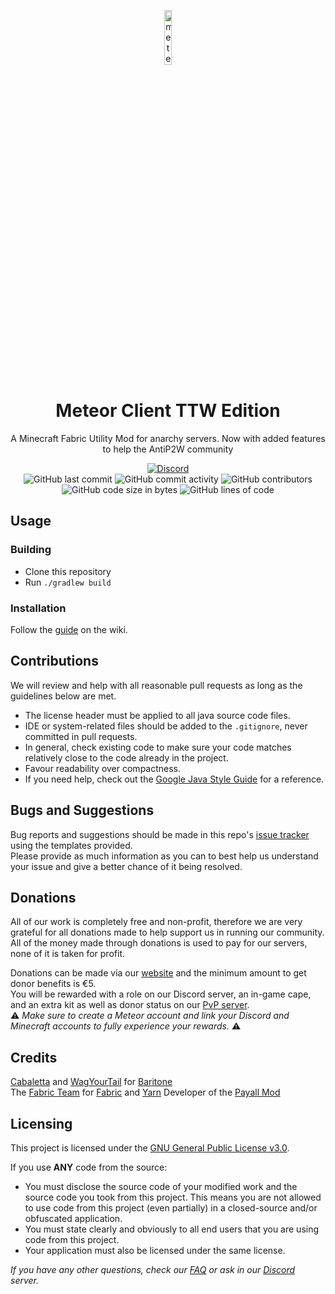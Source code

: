 
<p align="center">
<img src="https://meteorclient.com/icon.png" alt="meteor-client-logo" width="15%"/>
</p>

<h1 align="center">Meteor Client TTW Edition</h1>
<p align="center">A Minecraft Fabric Utility Mod for anarchy servers. Now with added features to help the AntiP2W community</p>

<div align="center">
    <a href="https://discord.gg/bBGQZvd"><img src="https://img.shields.io/discord/689197705683140636?logo=discord" alt="Discord"/></a>
    <br>
    <img src="https://img.shields.io/github/last-commit/MeteorDevelopment/meteor-client" alt="GitHub last commit"/>
    <img src="https://img.shields.io/github/commit-activity/w/MeteorDevelopment/meteor-client" alt="GitHub commit activity"/>
    <img src="https://img.shields.io/github/contributors/MeteorDevelopment/meteor-client" alt="GitHub contributors"/>
    <br>
    <img src="https://img.shields.io/github/languages/code-size/MeteorDevelopment/meteor-client" alt="GitHub code size in bytes"/>
    <img src="https://tokei.rs/b1/github/MeteorDevelopment/meteor-client" alt="GitHub lines of code"/>
</div>

## Usage

### Building
- Clone this repository
- Run `./gradlew build`

### Installation
Follow the [guide](https://meteorclient.com/faq/installation) on the wiki.

## Contributions
We will review and help with all reasonable pull requests as long as the guidelines below are met.

- The license header must be applied to all java source code files.
- IDE or system-related files should be added to the `.gitignore`, never committed in pull requests.
- In general, check existing code to make sure your code matches relatively close to the code already in the project.
- Favour readability over compactness.
- If you need help, check out the [Google Java Style Guide](https://google.github.io/styleguide/javaguide.html) for a reference.

## Bugs and Suggestions
Bug reports and suggestions should be made in this repo's [issue tracker](https://github.com/MeteorDevelopment/meteor-client/issues) using the templates provided.  
Please provide as much information as you can to best help us understand your issue and give a better chance of it being resolved.

## Donations
All of our work is completely free and non-profit, therefore we are very grateful for all donations made to help support us in running our community.  
All of the money made through donations is used to pay for our servers, none of it is taken for profit.

Donations can be made via our [website](https://meteorclient.com/donate) and the minimum amount to get donor benefits is €5.  
You will be rewarded with a role on our Discord server, an in-game cape, and an extra kit as well as donor status on our [PvP server](https://namemc.com/server/pvp.meteorclient.com).  
⚠️ _Make sure to create a Meteor account and link your Discord and Minecraft accounts to fully experience your rewards._ ⚠️

## Credits
[Cabaletta](https://github.com/cabaletta) and [WagYourTail](https://github.com/wagyourtail) for [Baritone](https://github.com/cabaletta/baritone)  
The [Fabric Team](https://github.com/FabricMC) for [Fabric](https://github.com/FabricMC/fabric-loader) and [Yarn](https://github.com/FabricMC/yarn)
Developer of the [Payall Mod](https://github.com/Dwarslooper/NoMoreP2W)

## Licensing
This project is licensed under the [GNU General Public License v3.0](https://www.gnu.org/licenses/gpl-3.0.en.html). 

If you use **ANY** code from the source:
- You must disclose the source code of your modified work and the source code you took from this project. This means you are not allowed to use code from this project (even partially) in a closed-source and/or obfuscated application.
- You must state clearly and obviously to all end users that you are using code from this project.
- Your application must also be licensed under the same license.

*If you have any other questions, check our [FAQ](https://meteorclient.com/faq) or ask in our [Discord](https://meteorclient.com/discord) server.*
